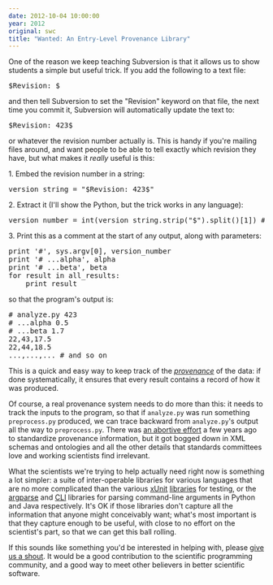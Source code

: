 ```yaml
---
date: 2012-10-04 10:00:00
year: 2012
original: swc
title: "Wanted: An Entry-Level Provenance Library"
---
```

<p>One of the reason we keep teaching Subversion is that it allows us to show students a simple but useful trick. If you add the following to a text file:</p>
<pre>$Revision: $</pre>
<p>and then tell Subversion to set the "Revision" keyword on that file, the next time you commit it, Subversion will automatically update the text to:</p>
<pre>$Revision: 423$</pre>
<p>or whatever the revision number actually is. This is handy if you're mailing files around, and want people to be able to tell exactly which revision they have, but what makes it <em>really</em> useful is this:</p>
<p>1. Embed the revision number in a string:</p>
<pre>version_string = "$Revision: 423$"</pre>
<p>2. Extract it (I'll show the Python, but the trick works in any language):</p>
<pre>version_number = int(version_string.strip("$").split()[1]) # version_number is now 423</pre>
<p>3. Print this as a comment at the start of any output, along with parameters:</p>
<pre>print '#', sys.argv[0], version_number
print '# ...alpha', alpha
print '# ...beta', beta
for result in all_results:
    print result</pre>
<p>so that the program's output is:</p>
<pre># analyze.py 423
# ...alpha 0.5
# ...beta 1.7
22,43,17.5
22,44,18.5
...,...,... # and so on</pre>
<p>This is a quick and easy way to keep track of the <a href="{{site.baseurl}}/lessons/previous/#essays"><em>provenance</em></a> of the data: if done systematically, it ensures that every result contains a record of how it was produced.</p>
<p>Of course, a real provenance system needs to do more than this: it needs to track the inputs to the program, so that if <code>analyze.py</code> was run something <code>preprocess.py</code> produced, we can trace backward from <code>analyze.py</code>'s output all the way to <code>preprocess.py</code>. There was <a href="http://openprovenance.org/">an abortive effort</a> a few years ago to standardize provenance information, but it got bogged down in XML schemas and ontologies and all the other details that standards committees love and working scientists find irrelevant.</p>
<p>What the scientists we're trying to help actually need right now is something a lot simpler: a suite of inter-operable libraries for various languages that are no more complicated than the various <a href="http://en.wikipedia.org/wiki/XUnit">xUnit</a> <a href="http://en.wikipedia.org/wiki/List_of_unit_testing_frameworks">libraries</a> for testing, or the <a href="http://docs.python.org/library/argparse.html">argparse</a> and <a href="http://commons.apache.org/cli/">CLI</a> libraries for parsing command-line arguments in Python and Java respectively. It's OK if those libraries don't capture all the information that anyone might conceivably want; what's most important is that they capture enough to be useful, with close to no effort on the scientist's part, so that we can get this ball rolling.</p>
<p>If this sounds like something you'd be interested in helping with, please <a href="mailto:{{site.contact}}">give us a shout</a>. It would be a good contribution to the scientific programming community, and a good way to meet other believers in better scientific software.</p>

